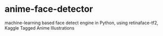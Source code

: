 # anime-face-detector
machine-learning based face detect engine in Python, using retinaface-tf2, Kaggle Tagged Anime Illustrations
